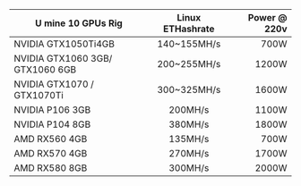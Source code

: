 | U mine 10 GPUs Rig              | Linux ETHashrate | Power @ 220v | 
| ------------------------------- |:----------------:| ------------:|
|NVIDIA GTX1050Ti4GB              | 140~155MH/s |	700W
|NVIDIA GTX1060 3GB/ GTX1060 6GB	| 200~255MH/s	| 1200W
|NVIDIA GTX1070 / GTX1070Ti       | 300~325MH/s | 1600W
|NVIDIA P106 3GB                	| 200MH/s   	| 1100W
|NVIDIA P104 8GB                 	| 380MH/s	    | 1800W
|AMD RX560 4GB	                  | 135MH/s	    | 700W
|AMD RX570 4GB	                  | 270MH/s	    | 1700W
|AMD RX580 8GB	                  | 300MH/s	    | 2000W
